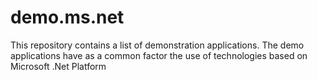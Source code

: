 # demo.ms.net
This repository contains a list of demonstration applications. The demo applications have as a common factor the use of technologies based on Microsoft .Net Platform
